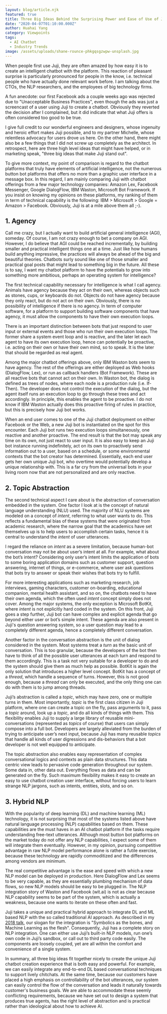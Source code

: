 ```yaml
---
layout: blog/article.njk
featured: true
title: Three Big Ideas Behind the Surprising Power and Ease of Use of Juji Platform
date: "2020-04-07T01:10:00.000Z"
author: Huahai Yang
category: Viewpoints
tags:
  - AI Chatbot
  - Industry Trends
image: /assets/uploads/shane-rounce-phkgqsgzwpw-unsplash.jpg
---
```

When people first use Juji, they are often amazed by how easy it is to create an intelligent chatbot with the platform. This reaction of pleasant surprise is particularly pronounced for people in the know, i.e. technical people who have actually done relevant work before. I am talking about the CTOs, the NLP researchers, and the employees of big technology firms. 

A fun anecdote: our first Facebook ads a couple weeks ago was rejected due to "Unacceptable Business Practices", even though the ads was just a screencast of a user using Juji to create a chatbot. Obviously they reverted the decision after I complained, but it did indicate that what Juji offers is often considered too good to be true. 

I give full credit to our wonderful engineers and designers, whose ingenuity and heroic effort makes Juji possible, and to my partner Michelle, whose relentless advocacy for users drove us here. On the other hand, there might also be a few things that I did not screw up completely as the architect. In retrospect, here are three high level ideas that might have helped, or in marketing speak, "three big ideas that make Juji stand out".

To give more context, my point of comparison is regard to the chatbot platforms that truly have elements of artificial intelligence, not the numerous button bot platforms that offers no more than a graphic user interface in a message box. In this regard, I am mainly comparing Juji with chatbot offerings from a few major technology companies: Amazon Lex, Facebook Messenger, Google DialogFlow, IBM Waston, Microsoft Bot Framework. If you insist on knowing my opinions on these platforms, my ranking of them in term of technical capability is the following: IBM > Microsoft > Google = Amazon > Facebook. Obviously, Juji is at a mile above them all ;-).

## 1. Agency

Call me crazy, but I actually want to build artificial general intelligence (AGI), someday. Of course, I am not crazy enough to bet a company on AGI. However, I do believe that AGI could be reached incrementally, by building smaller and practical intelligent things one at a time. Just like how humans build anything impressive, the practices will always be ahead of the big and beautiful theories. Chatbots surly sound like one of those smaller and practical goal posts that might lead to something big in the future. All these is to say, I want my chatbot platform to have the potentials to grow into something more ambitious, perhaps an operating system for intelligence? 

The first technical capability necessary for intelligence is what I call agency. Animals have agency because they act on their own, whereas objects such as stones, cups, or keyboards do not. Objects do not have agency because they only react, but do not act on their own. Obviously, there is no possibility of intelligence if there is no agency. In term of computer software, for a platform to support building software components that have agency, it must allow the components to have their own execution loops. 

There is an important distinction between bots that just respond to user input or external events and those who run their own execution loops. The former share a system event loop and is reactive, and the later let each agent to have its own execution loop, hence can potentially be proactive, i.e. acting on their own or have their own mind, so to speak. It is the later that should be regarded as real agent.

Among the major chatbot offerings above, only IBM Waston bots seem to have agency. The rest of the offerings are either deployed as Web hooks (DialogFlow, Lex), or run as callback handlers (Bot Framework). These are all reactive bots that cannot act on their own. In Waston bot, the dialog is defined as trees of nodes, where each node is a production rule (i.e. If-Then). The developer does not control the execution of the dialog, but the agent itself runs an execution loop to go through these trees and act accordingly. In principle, this enables the agent to be proactive. I do not know if IBM Waston actually does this proactive firing of rules in practice, but this is precisely how Juji bot works. 

When an end user comes to one of the Juji chatbot deployment on either Facebook or the Web, a new Juji bot is instantiated on the spot for this encounter.  Each Juji bot runs two execution loops simultaneously, one reactive and another proactive. The end result is that the bot may speak any time on its own, not just react to user input. It is also easy to keep an Juji bot instance running indefinitely, act on its own to proactively send information out to a user, based on a schedule, or some environmental contexts that the bot creator has determined. Essentially, each end user gets her own unique Juji bot, who overtime would potentially develop a unique relationship with. This is a far cry from the universal bots in your living room now that are not personalized and are only reactive. 

## 2. Topic Abstraction

The second technical aspect I care about is the abstraction of conversation embedded in the system. One factor I look at is the concept of natural language understanding (NLU) used. The majority of NLU systems are modeled on a concept of *intent*, referring to what user wants to do. This reflects a fundamental bias of these systems that were originated from academic research, where the narrow goal that the academics have set themselves up is to help users to accomplish certain tasks, hence it is central to understand the *intent* of user utterances.

I regard the reliance on *intent* as a severe limitation, because human-bot conversation may not be about user’s intent at all. For example, what about the bot’s intent? Considering only user’s intent limits the application of bots to some boring application domains such as customer support, question answering, internet of things, or e-commerce, where user ask questions that bots try to answer or speak their wishes that bots try to fulfill. 

For more interesting applications such as marketing research, job interviews, gaming characters, customer on-boarding, educational companion, mental health assistant, and so on, the chatbots need to have their own agenda, which the often used *intent* concept simply does not cover. Among the major systems, the only exception is Microsoft BotKit, where *intent* is not explicitly hard coded in the system. On this front, Juji goes a step further, Juji bot can have complex and explicit agenda that go beyond either user or bot’s simple intent. These agenda are also present in Juji's question answering system, so a user question may lead to a completely different agenda, hence a completely different conversation.  

Another factor in the conversation abstraction is the unit of dialog considered in the system. Most systems treat a *turn* as the basic unit of conversation. This is too granular, because the developers of the bot then have to think of all the possible user utterances at each turn and respond to them accordingly. This is a task not very suitable for a developer to do and the system should give them as much help as possible. BotKit is again the only solution that introduces a higher level concept. BotKit has a concept of a *thread*, which handle a sequence of turns. However, this is not good enough, because a *thread* can only be executed, and the only thing one can do with them is to jump among threads.

Juji’s abstraction is called a *topic*, which may have zero, one or multiple turns in them. Most importantly, *topic* is the first class citizen in Juji platform, where one can create a topic on the fly, pass arguments to it, pass a *topic* around, look up a *topic*, and do all kinds of things with them. This flexibility enables Juji to supply a large library of reusable mini-conversations (represented as *topics* of course) that users can simply compose into a full bot. Developers are largely alleviated from the burden of trying to anticipate user’s next input, because Juji has many reusable *topics* that handle all kinds of user digressions and dis-behaviors that a bot developer is not well equipped to anticipate.

The topic abstraction also enables easy representation of complex conversational logics and contexts as plain data structures. This data centric view leads to pervasive code generation throughout our system. Some data in, other data out. Everything flows as data and can be generated on the fly. Such maximum flexibility makes it easy to create an easy to use chatbot creation user interface, without forcing users to learn strange NLP jargons, such as intents, entities, slots, and so on. 

## 3. Hybrid NLP

With the popularity of deep learning (DL) and machine learning (ML) technology, it is not surprising that most of the systems listed above have natural language processing (NLP) capabilities based on them.  These capabilities are the must haves in an AI chatbot platform if the tasks require understanding free-text utterances. Although most button bot platforms on the market today do not offer any NLP capabilities, I expect some of them will integrate them eventually. However, in my opinion, pursuing competitive advantage in raw NLP model performance alone is rather a futile exercise, because these technology are rapidly commoditized and the differences among vendors are minimum. 

The real competitive advantage is the ease and speed with which a new NLP model can be deployed in production. Here DialogFlow and Lex seems to be very capable, as they are essentially plumbing mechanism of data flows, so new NLP models should be easy to be plugged in. The NLP integration story of Waston and Facebook (wit.ai) is not as clear because NLP capability seems to be part of the system, which is actually a weakness, because one wants to iterate on these often and fast. 

Juji takes a unique and practical hybrid approach to integrate DL and ML based NLP with the so called traditional AI approach. As described in my [2018 talk](https://youtu.be/phA4bMjKvCY), our slogan for the integration is "Symbolics as the bones, and Machine Learning as the flesh".  Consequently, Juji has a complete story on NLP integration. One can either use Juji’s built-in NLP models, run one’s own code in Juji’s sandbox, or call out to third party code easily. The components are loosely coupled, yet are all within the comfort and convenience of a single system.

In summary, all three big ideas fit together nicely to create the unique Juji chatbot creation experience that is both easy and powerful. For example, we can easily integrate any end-to-end DL based conversational techniques to support lively chitchats. At the same time, because our customers have placed a high emphasis on controllability of the bot utterances, our system can easily control the flow of the conversation and leads it naturally towards customer's business goals.  We are able to accommodate these seemly conflicting requirements, because we have set out to design a system that produces true agents, has the right level of abstraction and is practical rather than ideological about how to achieve AI.
